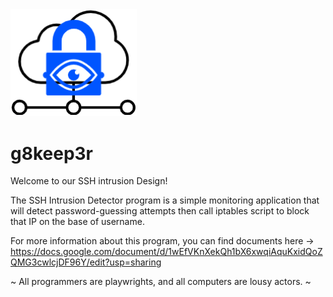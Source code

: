 <img src="https://raw.githubusercontent.com/d0ntblink/g8keep3r/master/extra/logo.png" width=40%>


# g8keep3r

Welcome to our SSH intrusion Design! 

The SSH Intrusion Detector program is a simple monitoring application that will detect password-guessing attempts then call iptables script to block that IP on the base of username. 

For more information about this program, you can find documents here ->  https://docs.google.com/document/d/1wEfVKnXekQh1bX6xwqiAquKxidQoZQMG3cwlcjDF96Y/edit?usp=sharing

~ All programmers are playwrights, and all computers are lousy actors. ~ 
